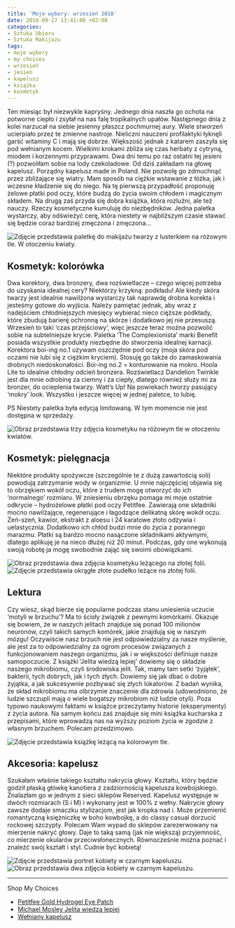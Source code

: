 ```yaml
---
title: 'Moje wybory: wrzesień 2018'
date: 2018-09-27 13:41:00 +02:00
categories:
- Sztuka Ubioru
- Sztuka Makijażu
tags:
- moje wybory
- my choices
- wrzesień
- jesień
- kapelusz
- książka
- kosmetyk
---
```


<olela-narrative>
Ten miesiąc był niezwykle kapryśny. Jednego dnia naszła go ochota na potworne ciepło i zsyłał na nas falę tropikalnych upałów. Następnego dnia z kolei narzucał na siebie jesienny płaszcz pochmurnej aury. Wiele stworzeń ucierpiało przez te zmienne nastroje. Nieliczni nauczeni profilaktyki łyknęli garść witaminy C i mają się dobrze. Większość jednak z katarem zaszyła się pod wełnianym kocem. Wielkimi krokami zbliża się czas herbaty z cytryną, miodem i korzennymi przyprawami. Dwa dni temu po raz ostatni tej jesieni (?) pozwoliłam sobie na lody czekoladowe. Od dziś zakładam na głowę kapelusz. Porządny kapelusz made in Poland. Nie pozwolę go zdmuchnąć przez zbliżające się wiatry. Mam sposób na ciężkie wstawanie z łóżka, jak i wczesne kładzenie się do niego. Na tę pierwszą przypadłość proponuję żelowe płatki pod oczy, które budzą do życia swoim chłodem i magicznym składem. Na drugą zaś przyda się dobra książka, która rozluźni, ale też nauczy. Rzeczy kosmetyczne kumuluję do niezbędników. Jedna paletka wystarczy, aby odświeżyć cerę, która niestety w najbliższym czasie stawać się będzie coraz bardziej zmęczona i zmęczona…
</olela-narrative>

![Zdjęcie przedstawia paletkę do makijażu twarzy z lusterkiem na różowym tle. W otoczeniu kwiaty.](https://assets2.ello.co/uploads/asset/attachment/8270060/ello-optimized-6f588d61.jpg)

## Kosmetyk: kolorówka

Dwa korektory, dwa bronzery, dwa rozświetlacze – czego więcej potrzeba do uzyskania idealnej cery? Niektórzy krzykną: podkładu! Ale kiedy skóra twarzy jest idealnie nawilżona wystarczy tak naprawdę drobna korekta i jesteśmy gotowe do wyjścia. Należy pamiętać jednak, aby wraz z nadejściem chłodniejszych miesięcy wybierać nieco cięższe podkłady, które zbudują barierę ochronną na skórze i dodatkowo jej nie przesuszą. Wrzesień to taki ‘czas przejściowy’, więc jeszcze teraz można pozwolić sobie na subtelniejsze krycie. Paletka ‘The Complexionista’ marki Benefit posiada wszystkie produkty niezbędne do stworzenia idealnej karnacji. Korektora boi-ing no.1 używam oszczędnie pod oczy (moja skóra pod oczami nie lubi się z ciężkim kryciem). Stosuję go także do zamaskowania drobnych niedoskonałości. Boi-ing no.2 = konturowanie na mokro. Hoola Lite to idealnie chłodny odcień bronzera. Rozświetlacz Dandelion Twinkle jest dla mnie odrobinę za ciemny i za ciepły, dlatego również służy mi za bronzer, do ocieplenia twarzy. Watt’s Up! Na powiekach tworzy pasujący ‘mokry’ look. Wszystko i jeszcze więcej w jednej paletce, to lubię.

PS Niestety paletka była edycją limitowaną. W tym momencie nie jest dostępna w sprzedaży.

![Obraz przedstawia trzy zdjęcia kosmetyku na różowym tle w otoczeniu kwiatów.](https://assets1.ello.co/uploads/asset/attachment/8270065/ello-optimized-c11a4747.jpg)

## Kosmetyk: pielęgnacja

Niektóre produkty spożywcze (szczególnie te z dużą zawartością soli) powodują zatrzymanie wody w organizmie. U mnie najczęściej objawia się to obrzękiem wokół oczu, które z trudem mogę otworzyć do ich ‘normalnego’ rozmiaru. W zniesieniu obrzęku pomaga mi moje ostatnie odkrycie – hydrożelowe płatki pod oczy Petitfee. Zawierają one składniki mocno nawilżające, regenerujące i łagodzące delikatną skórę wokół oczu. Żeń-szeń, kawior, ekstrakt z aloesu i 24 karatowe złoto odżywia i uelastycznia. Dodatkowo ich chłód budzi mnie do życia z porannego marazmu. Płatki są bardzo mocno nasączone składnikami aktywnymi, dlatego aplikuję je na nieco dłużej niż 20 minut. Podczas, gdy one wykonują swoją robotę ja mogę swobodnie zająć się swoimi obowiązkami.

![Obraz przedstawia dwa zdjęcia kosmetyku leżącego na złotej folii.](https://assets2.ello.co/uploads/asset/attachment/8270069/ello-optimized-d49d6be8.jpg)
![Zdjęcie przedstawia okrągłe złote pudełko leżące na złotej folii.](https://assets0.ello.co/uploads/asset/attachment/8270072/ello-optimized-841f0d17.jpg)

## Lektura

Czy wiesz, skąd bierze się popularne podczas stanu uniesienia uczucie ‘motyli w brzuchu’? Ma to ścisły związek z pewnymi komórkami. Okazuje się bowiem, że w naszych jelitach znajduje się ponad 100 milionów neuronów, czyli takich samych komórek, jakie znajdują się w naszym mózgu! Oczywiście nasz brzuch nie jest odpowiedzialny za nasze myślenie, ale jest za to odpowiedzialny za ogrom procesów związanych z funkcjonowaniem naszego organizmu, jak i w większości definiuje nasze samopoczucie. Z książki ‘Jelita wiedzą lepiej’ dowiemy się o składzie naszego mikrobiomu, czyli środowiska jelit. Tak, mamy tam setki ‘żyjątek’, bakterii, tych dobrych, jak i tych złych. Dowiemy się jak dbać o dobre żyjątka, a jak sukcesywnie pozbywać się złych lokatorów. Z badań wynika, że skład mikrobiomu ma olbrzymie znaczenie dla zdrowia (udowodniono, że ludzie szczupli mają o wiele bogatszy mikrobiom niż ludzie otyli). Poza typowo naukowymi faktami w książce przeczytamy historie (eksperymenty) z życia autora. Na samym końcu zaś znajduje się mini książka kucharska z przepisami, które wprowadzą nas na wyższy poziom życia w zgodzie z własnym brzuchem. Polecam przedzimowo. 

![Zdjęcie przedstawia książkę leżącą na kolorowym tle.](https://assets0.ello.co/uploads/asset/attachment/8270083/ello-optimized-3c43fbaf.jpg)

## Akcesoria: kapelusz

Szukałam właśnie takiego kształtu nakrycia głowy. Kształtu, który będzie godził płaską główkę kanotiera z zadziornością kapelusza kowbojskiego. Znalazłam go w jednym z sieci sklepów Reserved. Kapelusz występuje w dwóch rozmiarach (S i M) i wykonany jest w 100% z wełny. 
Nakrycie głowy zawsze dodaje smaczku stylizacjom, jest jak kropka nad i. Może przemienić romantyczną księżniczkę w boho kowbojkę, a do classy casual dorzucić rockowej szczypty. Polecam Wam wypad do sklepów zarezerwowany na mierzenie nakryć głowy. Daje to taką samą (jak nie większą) przyjemność, co mierzenie okularów przeciwsłonecznych. Równocześnie można poznać i znaleźć swój kształt i styl. Cudnie być kobietą!

![Zdjęcie przedstawia portret kobiety w czarnym kapeluszu.](https://assets2.ello.co/uploads/asset/attachment/8270080/ello-optimized-b1ceb3fe.jpg)
![Obraz przedstawia dwa zdjęcia kobiety w czarnym kapeluszu.](https://assets0.ello.co/uploads/asset/attachment/8270076/ello-optimized-fd0223d3.jpg)

-----------------

Shop My Choices


* [Petitfee Gold Hydrogel Eye Patch](https://looktop.pl/pl/p/Petitfee-Gold-Hydrogel-Eye-Patch-60-platkow/1479)
* [Michael Mosley Jelita wiedzą lepiej](https://www.empik.com/jelita-wiedza-lepiej-jak-zrewolucjonizowac-sposob-odzywiania-i-zmienic-od-wewnatrz-swoje-cialo-mosley-michael,p1187000016,ksiazka-p?gclid=Cj0KCQjwlqLdBRCKARIsAPxTGaWvPSwix-PVqaC3EI-srQF6Yup6NK6C7SKSI1H1lzq3GHRnECUDTP8aAqI7EALw_wcB&gclsrc=aw.ds)
* [Wełniany kapelusz](https://www.reserved.com/pl/pl/up203-99x/ladies-hat)

